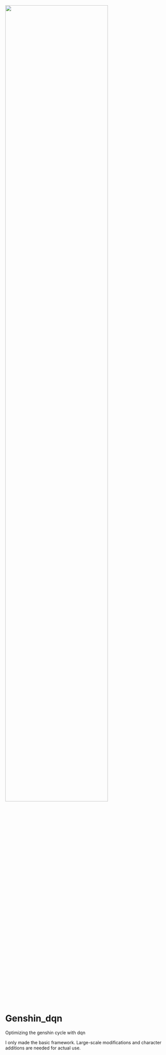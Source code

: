 <img width="80%" src="[https://user-images.githubusercontent.com/16822641/109461495-913fc480-7aa5-11eb-9d0e-aff762669f98.gif](https://i.namu.wiki/i/hfOAO4Ff2z13K9tjfZI_HHTedWRU6QRVhhqHGM2HHMgFTDOLuY3Xrpr31gVVWBL7KEc_ffP4cczvT5kCxj5WhnlZRE9vMzzWmRB07eXIVloM2Q4kcJt3pD0_pB1pZObaok9YnwT1YNTSZ_4vhLo7yQ.webp)"/>

# Genshin_dqn
Optimizing the genshin cycle with dqn


I only made the basic framework.
Large-scale modifications and character additions are needed for actual use.
